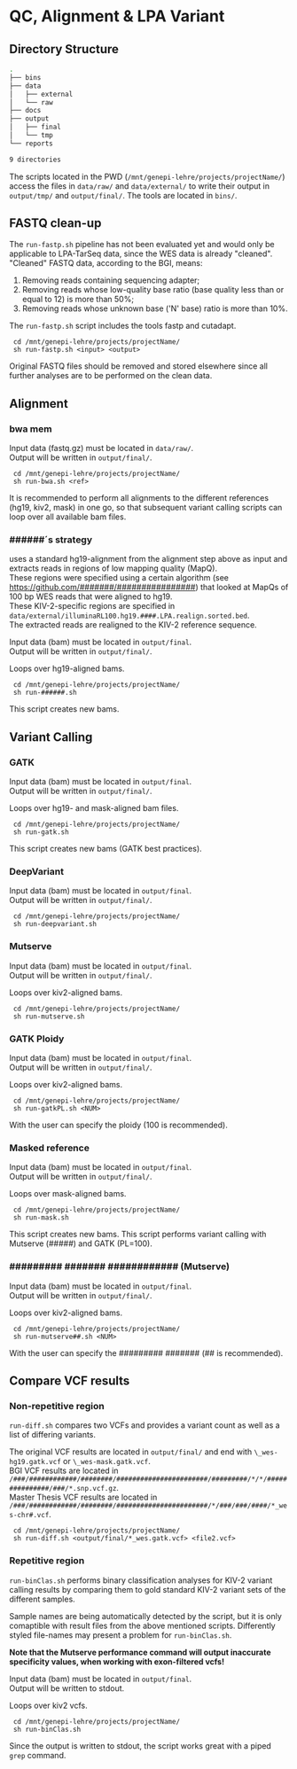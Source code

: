 # QC, Alignment & LPA Variant 

## Directory Structure

```bash
.
├── bins
├── data
│   ├── external
│   └── raw
├── docs
├── output
│   ├── final
│   └── tmp
└── reports

9 directories
```

The scripts located in the PWD (`/mnt/genepi-lehre/projects/projectName/`) access the files in `data/raw/` and `data/external/` to write their output in `output/tmp/` and `output/final/`. The tools are located in `bins/`.

## FASTQ clean-up

The `run-fastp.sh` pipeline has not been evaluated yet and would only be applicable to LPA-TarSeq data, since the WES data is already "cleaned".
"Cleaned" FASTQ data, according to the BGI, means:
1. Removing reads containing sequencing adapter;
2. Removing reads whose low-quality base ratio (base quality less than or equal to 12) is more than 50%;
3. Removing reads whose unknown base ('N' base) ratio is more than 10%.

The `run-fastp.sh` script includes the tools fastp and cutadapt.

     cd /mnt/genepi-lehre/projects/projectName/
     sh run-fastp.sh <input> <output>
     
Original FASTQ files should be removed and stored elsewhere since all further analyses are to be performed on the clean data.     

## Alignment

### bwa mem

Input data (fastq.gz) must be located in `data/raw/`.  
Output will be written in `output/final/`.

     cd /mnt/genepi-lehre/projects/projectName/
     sh run-bwa.sh <ref>
     
It is recommended to perform all alignments to the different references (hg19, kiv2, mask) in one go,
so that subsequent variant calling scripts can loop over all available bam files.

### ######´s strategy

uses a standard hg19-alignment from the alignment step above as input and extracts reads in regions of low mapping quality (MapQ).  
These regions were specified using a certain algorithm (see https://github.com/#######/################) that looked at MapQs of 100 bp WES reads that were aligned to hg19.  
These KIV-2-specific regions are specified in `data/external/illuminaRL100.hg19.####.LPA.realign.sorted.bed`.  
The extracted reads are realigned to the KIV-2 reference sequence.

Input data (bam) must be located in `output/final`.  
Output will be written in `output/final/`.  
  
Loops over hg19-aligned bams.

     cd /mnt/genepi-lehre/projects/projectName/
     sh run-######.sh

This script creates new bams.

## Variant Calling

### GATK

Input data (bam) must be located in `output/final`.  
Output will be written in `output/final/`.  
  
Loops over hg19- and mask-aligned bam files.

     cd /mnt/genepi-lehre/projects/projectName/
     sh run-gatk.sh
     
This script creates new bams (GATK best practices).

### DeepVariant

Input data (bam) must be located in `output/final`.  
Output will be written in `output/final/`.

     cd /mnt/genepi-lehre/projects/projectName/
     sh run-deepvariant.sh

### Mutserve

Input data (bam) must be located in `output/final`.  
Output will be written in `output/final/`.  
  
Loops over kiv2-aligned bams.

     cd /mnt/genepi-lehre/projects/projectName/
     sh run-mutserve.sh
     
### GATK Ploidy

Input data (bam) must be located in `output/final`.  
Output will be written in `output/final/`.  
  
Loops over kiv2-aligned bams.

     cd /mnt/genepi-lehre/projects/projectName/
     sh run-gatkPL.sh <NUM>
     
With <NUM> the user can specify the ploidy (100 is recommended).

### Masked reference

Input data (bam) must be located in `output/final`.  
Output will be written in `output/final/`.  
  
Loops over mask-aligned bams.

     cd /mnt/genepi-lehre/projects/projectName/
     sh run-mask.sh

This script creates new bams.
This script performs variant calling with Mutserve (#####) and GATK (PL=100).

### ######### ####### ############ (Mutserve)

Input data (bam) must be located in `output/final`.  
Output will be written in `output/final/`.  
  
Loops over kiv2-aligned bams.

     cd /mnt/genepi-lehre/projects/projectName/
     sh run-mutserve##.sh <NUM>

With <NUM> the user can specify the ######### ####### (## is recommended).
     

## Compare VCF results

### Non-repetitive region

`run-diff.sh` compares two VCFs and provides a variant count as well as a list of differing variants.

The original VCF results are located in `output/final/` and end with `\_wes-hg19.gatk.vcf` or `\_wes-mask.gatk.vcf`.  
BGI VCF results are located in `/###/############/########/#######################/#########/*/*/###############/###/*.snp.vcf.gz`.  
Master Thesis VCF results are located in `/###/############/########/#######################/*/###/###/####/*_wes-chr#.vcf`.  
     
     cd /mnt/genepi-lehre/projects/projectName/
     sh run-diff.sh <output/final/*_wes.gatk.vcf> <file2.vcf>
     
### Repetitive region

`run-binClas.sh` performs binary classification analyses for KIV-2 variant calling results
by comparing them to gold standard KIV-2 variant sets of the different samples.

Sample names are being automatically detected by the script, but it is only comaptible with 
result files from the above mentioned scripts. Differently styled file-names may present a problem for `run-binClas.sh`.  

**Note that the Mutserve performance command will output inaccurate specificity values, when working with exon-filtered vcfs!**  

Input data (bam) must be located in `output/final`.  
Output will be written to stdout.  
  
Loops over kiv2 vcfs.

     cd /mnt/genepi-lehre/projects/projectName/
     sh run-binClas.sh
     
Since the output is written to stdout, the script works great with a piped `grep` command.
